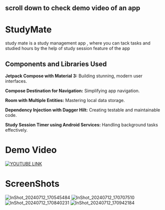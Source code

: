 ## scroll down to check demo video of an app
# StudyMate

study mate is a study management app , where you can tack tasks and studied hours by the help of study session feature of the app

## Components and Libraries Used

**Jetpack Compose with Material 3:** Building stunning, modern user interfaces.

**Compose Destination for Navigation:** Simplifying app navigation.

**Room with Multiple Entities:** Mastering local data storage.

**Dependency Injection with Dagger Hilt:** Creating testable and maintainable code.

**Study Session Timer using Android Services:** Handling background tasks effectively.

# Demo Video
[![**YOUTUBE LINK**](https://img.youtube.com/vi/x_caC2mZgcE/hqdefault.jpg)](https://youtu.be/x_caC2mZgcE?si=RuPJG5YAWoiJn3AY)


# ScreenShots

![InShot_20240712_170545484](https://github.com/user-attachments/assets/2820c6ba-aa0c-4a13-a627-2aa1779ffc39)
![InShot_20240712_170707510](https://github.com/user-attachments/assets/ed2c12d8-ea1a-4074-8e8f-67338fe76398)
![InShot_20240712_170840231](https://github.com/user-attachments/assets/8113559a-5dfc-4376-a27d-ce4afce324ad)
![InShot_20240712_170942184](https://github.com/user-attachments/assets/0faf1ae6-a779-4528-9b87-131d7dd4a7e3)

